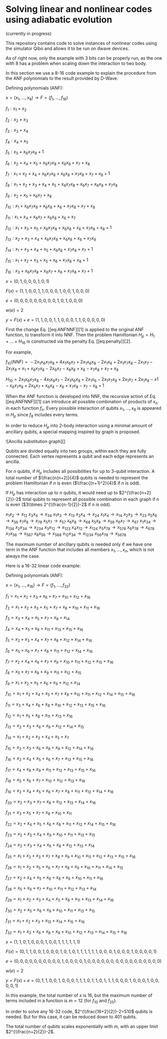 # Solving linear and nonlinear codes using adiabatic evolution

(currently in progress)

This repository contains code to solve instances of nonlinear codes using the simulator Qibo and allows it to be run on dwave devices.

As of right now, only the example with 3 bits can be properly run, as the one with 8 has a problem when scaling down the interaction to two body.

In this section we use a 8-16 code example to explain the procedure from
the ANF polynomials to the result provided by D-Wave.

Defining polynomials (ANF):

*x* = (*x*<sub>1</sub>, ..., *x*<sub>8</sub>) → *F* = (*f*<sub>1</sub>, ..., *f*<sub>16</sub>)

*f*<sub>1</sub> : *x*<sub>1</sub> + *x*<sub>2</sub>

*f*<sub>2</sub> : *x*<sub>2</sub> + *x*<sub>3</sub>

*f*<sub>3</sub> : *x*<sub>3</sub> + *x*<sub>4</sub>

*f*<sub>4</sub> : *x*<sub>4</sub> + *x*<sub>5</sub>

*f*<sub>5</sub> : *x*<sub>5</sub> + *x*<sub>6</sub>*x*<sub>7</sub>*x*<sub>8</sub> + 1

*f*<sub>6</sub> : *x*<sub>2</sub> + *x*<sub>4</sub> + *x*<sub>5</sub> + *x*<sub>6</sub>*x*<sub>7</sub>*x*<sub>8</sub> + *x*<sub>6</sub>*x*<sub>8</sub> + *x*<sub>7</sub> + *x*<sub>8</sub>

*f*<sub>7</sub> : *x*<sub>1</sub> + *x*<sub>2</sub> + *x*<sub>4</sub> + *x*<sub>6</sub>*x*<sub>7</sub>*x*<sub>8</sub> + *x*<sub>6</sub>*x*<sub>8</sub> + *x*<sub>7</sub>*x*<sub>8</sub> + *x*<sub>7</sub> + *x*<sub>8</sub> + 1

*f*<sub>8</sub> : *x*<sub>1</sub> + *x*<sub>2</sub> + *x*<sub>3</sub> + *x*<sub>4</sub> + *x*<sub>5</sub> + *x*<sub>6</sub>*x*<sub>7</sub>*x*<sub>8</sub> + *x*<sub>6</sub>*x*<sub>7</sub> + *x*<sub>6</sub>*x*<sub>8</sub> + *x*<sub>7</sub>*x*<sub>8</sub>

*f*<sub>9</sub> : *x*<sub>2</sub> + *x*<sub>5</sub> + *x*<sub>6</sub>*x*<sub>7</sub> + *x*<sub>8</sub>

*f*<sub>10</sub> : *x*<sub>1</sub> + *x*<sub>6</sub>*x*<sub>7</sub>*x*<sub>8</sub> + *x*<sub>6</sub>*x*<sub>8</sub> + *x*<sub>6</sub> + *x*<sub>7</sub>*x*<sub>8</sub> + *x*<sub>7</sub> + *x*<sub>8</sub>

*f*<sub>11</sub> : *x*<sub>1</sub> + *x*<sub>4</sub> + *x*<sub>6</sub>*x*<sub>7</sub> + *x*<sub>6</sub>*x*<sub>8</sub> + *x*<sub>6</sub> + *x*<sub>7</sub>

*f*<sub>12</sub> : *x*<sub>1</sub> + *x*<sub>3</sub> + *x*<sub>5</sub> + *x*<sub>6</sub>*x*<sub>7</sub>*x*<sub>8</sub> + *x*<sub>6</sub>*x*<sub>8</sub> + *x*<sub>6</sub> + *x*<sub>7</sub>*x*<sub>8</sub> + *x*<sub>8</sub> + 1

*f*<sub>13</sub> : *x*<sub>2</sub> + *x*<sub>3</sub> + *x*<sub>4</sub> + *x*<sub>6</sub>*x*<sub>7</sub>*x*<sub>8</sub> + *x*<sub>6</sub>*x*<sub>8</sub> + *x*<sub>6</sub> + *x*<sub>7</sub>*x*<sub>8</sub>

*f*<sub>14</sub> : *x*<sub>1</sub> + *x*<sub>3</sub> + *x*<sub>4</sub> + *x*<sub>5</sub> + *x*<sub>6</sub>*x*<sub>8</sub> + *x*<sub>7</sub>*x*<sub>8</sub> + *x*<sub>7</sub> + 1

*f*<sub>15</sub> : *x*<sub>1</sub> + *x*<sub>2</sub> + *x*<sub>3</sub> + *x*<sub>5</sub> + *x*<sub>6</sub> + *x*<sub>7</sub>*x*<sub>8</sub> + *x*<sub>8</sub> + 1

*f*<sub>16</sub> : *x*<sub>3</sub> + *x*<sub>6</sub>*x*<sub>7</sub>*x*<sub>8</sub> + *x*<sub>6</sub>*x*<sub>7</sub> + *x*<sub>6</sub> + *x*<sub>7</sub>*x*<sub>8</sub> + *x*<sub>7</sub> + 1

*x* = (0, 1, 0, 0, 0, 1, 0, 1)

*F*(*x*) = (1, 1, 0, 0, 1, 1, 0, 0, 0, 1, 0, 0, 1, 0, 0, 0)

*e* = (0, 0, 0, 0, 0, 0, 0, 0, 0, 1, 0, 1, 0, 0, 0)

*w*(*e*) = 2

*y* = *F*(*x*) + *e* = (1, 1, 0, 0, 1, 1, 0, 0, 0, 1, 1, 0, 0, 0, 0, 0)

First the change Eq. [\[eq:ANFNNF\]][1] is applied to the original ANF
function, to transform it into NNF. Then the problem Hamiltonian
*H*<sub>*p*</sub> = *H*<sub>1</sub> + ... + *H*<sub>16</sub> is
constructed via the penalty Eq. [\[eq:penalty\]][2].

For example,

<div class="center">

*f*<sub>10</sub>(*NNF*) =  − 2*x*<sub>1</sub>*x*<sub>6</sub>*x*<sub>7</sub>*x*<sub>8</sub> + 4*x*<sub>1</sub>*x*<sub>6</sub>*x*<sub>7</sub> + 2*x*<sub>1</sub>*x*<sub>6</sub>*x*<sub>8</sub> − 2*x*<sub>1</sub>*x*<sub>6</sub> + 2*x*<sub>1</sub>*x*<sub>7</sub>*x*<sub>8</sub> − 2*x*<sub>1</sub>*x*<sub>7</sub> − 2*x*<sub>1</sub>*x*<sub>8</sub> + *x*<sub>1</sub> + *x*<sub>6</sub>*x*<sub>7</sub>*x*<sub>8</sub> − 2*x*<sub>6</sub>*x*<sub>7</sub> − *x*<sub>6</sub>*x*<sub>8</sub> + *x*<sub>6</sub> − *x*<sub>7</sub>*x*<sub>8</sub> + *x*<sub>7</sub> + *x*<sub>8</sub>

</div>

<div class="center">

*H*<sub>10</sub> = 2*x*<sub>1</sub>*x*<sub>6</sub>*x*<sub>7</sub>*x*<sub>8</sub> − 4*x*<sub>1</sub>*x*<sub>6</sub>*x*<sub>7</sub> − 2*x*<sub>1</sub>*x*<sub>6</sub>*x*<sub>8</sub> + 2*x*<sub>1</sub>*x*<sub>6</sub> − 2*x*<sub>1</sub>*x*<sub>7</sub>*x*<sub>8</sub> + 2*x*<sub>1</sub>*x*<sub>7</sub> + 2*x*<sub>1</sub>*x*<sub>8</sub> − *x*1 − *x*<sub>6</sub>*x*<sub>7</sub>*x*<sub>8</sub> + 2*x*<sub>6</sub>*x*<sub>7</sub> + *x*<sub>6</sub>*x*<sub>8</sub> − *x*<sub>6</sub> + *x*<sub>7</sub>*x*<sub>8</sub> − *x*<sub>7</sub> − *x*<sub>8</sub> + 1

When the ANF function is developed into NNF, the recursive action of Eq.
[\[eq:ANFNNF\]][1] can introduce all possible combination of products of
*x*<sub>*n*</sub> in each function *f*<sub>*n*</sub>. Every possible
interaction of qubits *x*<sub>1</sub>, ..., *x*<sub>8</sub> is appeared
in *H*<sub>*p*</sub> since *f*<sub>8</sub> includes every terms.

In order to reduce *H*<sub>*p*</sub> into 2-body interaction using a
minimal amount of ancillary qubits, a special mapping inspired by graph
is proposed.

![Ancilla substitution graph][]

Qubits are divided equally into two groups, within each they are fully
connected. Each vertex represents a qubit and each edge represents an
ancilla.

For *n* qubits, if *H*<sub>*p*</sub> includes all possibilities for up
to 3-qubit interaction. A total number of $\\frac{n(n+2)}{4}$ qubits is
needed to represent the problem Hamiltonian if *n* is even
($\\frac{(n+1)^2}{4}$ if *n* is odd).

If *H*<sub>*p*</sub> has interaction up to *n* qubits, it would need up
to $2^{\\frac{n+2}{2}}-2$ total qubits to represent all possible
combination in each graph if *n* is even
($3\\times 2^{\\frac{n-1}{2}}-2$ if *n* is odd).

*x*<sub>1</sub>*x*<sub>2</sub> → *x*<sub>12</sub>
*x*<sub>3</sub>*x*<sub>4</sub> → *x*<sub>34</sub>
*x*<sub>1</sub>*x*<sub>3</sub> → *x*<sub>13</sub>
*x*<sub>2</sub>*x*<sub>4</sub> → *x*<sub>24</sub>
*x*<sub>1</sub>*x*<sub>4</sub> → *x*<sub>14</sub>
*x*<sub>2</sub>*x*<sub>3</sub> → *x*<sub>23</sub>
*x*<sub>5</sub>*x*<sub>6</sub> → *x*<sub>56</sub>
*x*<sub>7</sub>*x*<sub>8</sub> → *x*<sub>78</sub>
*x*<sub>5</sub>*x*<sub>7</sub> → *x*<sub>57</sub>
*x*<sub>6</sub>*x*<sub>8</sub> → *x*<sub>68</sub>
*x*<sub>5</sub>*x*<sub>8</sub> → *x*<sub>58</sub>
*x*<sub>6</sub>*x*<sub>7</sub> → *x*<sub>67</sub>
*x*<sub>1</sub>*x*<sub>34</sub> → *x*<sub>134</sub>
*x*<sub>2</sub>*x*<sub>34</sub> → *x*<sub>234</sub>
*x*<sub>3</sub>*x*<sub>12</sub> → *x*<sub>123</sub>
*x*<sub>4</sub>*x*<sub>12</sub> → *x*<sub>124</sub>
*x*<sub>5</sub>*x*<sub>78</sub> → *x*<sub>578</sub>
*x*<sub>6</sub>*x*<sub>78</sub> → *x*<sub>678</sub>
*x*<sub>7</sub>*x*<sub>56</sub> → *x*<sub>567</sub>
*x*<sub>8</sub>*x*<sub>56</sub> → *x*<sub>568</sub>
*x*<sub>12</sub>*x*<sub>34</sub> → *x*<sub>1234</sub>
*x*<sub>56</sub>*x*<sub>78</sub> → *x*<sub>5678</sub>

The maximum number of ancillary qubits is needed only if we have one
term in the ANF function that includes all members
*x*<sub>1</sub>, ..., *x*<sub>*n*</sub>, which is not always the case.

Here is a 16-32 linear code example:

Defining polynomials (ANF):

*x* = (*x*<sub>1</sub>, ..., *x*<sub>16</sub>) → *F* = (*f*<sub>1</sub>, ..., *f*<sub>32</sub>)

*f*<sub>1</sub> = *x*<sub>1</sub> + *x*<sub>2</sub> + *x*<sub>3</sub> + *x*<sub>6</sub> + *x*<sub>7</sub> + *x*<sub>10</sub> + *x*<sub>12</sub> + *x*<sub>16</sub>

*f*<sub>2</sub> = *x*<sub>1</sub> + *x*<sub>2</sub> + *x*<sub>3</sub> + *x*<sub>5</sub> + *x*<sub>7</sub> + *x*<sub>8</sub> + *x*<sub>10</sub> + *x*<sub>11</sub> + *x*<sub>16</sub>

*f*<sub>3</sub> = *x*<sub>3</sub> + *x*<sub>4</sub> + *x*<sub>5</sub> + *x*<sub>7</sub> + *x*<sub>8</sub> + *x*<sub>14</sub>

*f*<sub>4</sub> = *x*<sub>4</sub> + *x*<sub>5</sub> + *x*<sub>8</sub> + *x*<sub>11</sub> + *x*<sub>13</sub> + *x*<sub>15</sub> + *x*<sub>16</sub>

*f*<sub>5</sub> = *x*<sub>2</sub> + *x*<sub>3</sub> + *x*<sub>4</sub> + *x*<sub>7</sub> + *x*<sub>8</sub> + *x*<sub>12</sub> + *x*<sub>14</sub> + *x*<sub>16</sub>

*f*<sub>6</sub> = *x*<sub>5</sub> + *x*<sub>6</sub> + *x*<sub>7</sub> + *x*<sub>8</sub> + *x*<sub>11</sub> + *x*<sub>12</sub> + *x*<sub>14</sub> + *x*<sub>16</sub>

*f*<sub>7</sub> = *x*<sub>2</sub> + *x*<sub>4</sub> + *x*<sub>6</sub> + *x*<sub>7</sub> + *x*<sub>9</sub> + *x*<sub>10</sub> + *x*<sub>11</sub> + *x*<sub>12</sub> + *x*<sub>15</sub> + *x*<sub>16</sub>

*f*<sub>8</sub> = *x*<sub>5</sub> + *x*<sub>7</sub> + *x*<sub>8</sub> + *x*<sub>9</sub> + *x*<sub>11</sub> + *x*<sub>12</sub> + *x*<sub>15</sub>

*f*<sub>9</sub> = *x*<sub>1</sub> + *x*<sub>2</sub> + *x*<sub>5</sub> + *x*<sub>6</sub> + *x*<sub>9</sub> + *x*<sub>12</sub> + *x*<sub>14</sub>

*f*<sub>10</sub> = *x*<sub>1</sub> + *x*<sub>2</sub> + *x*<sub>4</sub> + *x*<sub>5</sub> + *x*<sub>7</sub> + *x*<sub>8</sub> + *x*<sub>10</sub> + *x*<sub>11</sub> + *x*<sub>12</sub> + *x*<sub>14</sub> + *x*<sub>15</sub> + *x*<sub>16</sub>

*f*<sub>11</sub> = *x*<sub>3</sub> + *x*<sub>4</sub> + *x*<sub>6</sub> + *x*<sub>8</sub> + *x*<sub>10</sub> + *x*<sub>12</sub> + *x*<sub>13</sub> + *x*<sub>15</sub> + *x*<sub>16</sub>

*f*<sub>12</sub> = *x*<sub>1</sub> + *x*<sub>5</sub> + *x*<sub>8</sub> + *x*<sub>11</sub> + *x*<sub>13</sub> + *x*<sub>16</sub>

*f*<sub>13</sub> = *x*<sub>2</sub> + *x*<sub>3</sub> + *x*<sub>6</sub> + *x*<sub>9</sub> + *x*<sub>12</sub> + *x*<sub>14</sub> + *x*<sub>15</sub>

*f*<sub>14</sub> = *x*<sub>1</sub> + *x*<sub>2</sub> + *x*<sub>3</sub> + *x*<sub>4</sub> + *x*<sub>5</sub> + *x*<sub>7</sub>

*f*<sub>15</sub> = *x*<sub>2</sub> + *x*<sub>3</sub> + *x*<sub>6</sub> + *x*<sub>8</sub> + *x*<sub>9</sub> + *x*<sub>12</sub> + *x*<sub>14</sub> + *x*<sub>16</sub>

*f*<sub>16</sub> = *x*<sub>2</sub> + *x*<sub>4</sub> + *x*<sub>5</sub> + *x*<sub>6</sub> + *x*<sub>7</sub> + *x*<sub>13</sub> + *x*<sub>15</sub> + *x*<sub>16</sub>

*f*<sub>17</sub> = *x*<sub>4</sub> + *x*<sub>8</sub> + *x*<sub>9</sub> + *x*<sub>11</sub> + *x*<sub>12</sub> + *x*<sub>13</sub> + *x*<sub>15</sub> + *x*<sub>16</sub>

*f*<sub>18</sub> = *x*<sub>5</sub> + *x*<sub>6</sub> + *x*<sub>7</sub> + *x*<sub>10</sub> + *x*<sub>12</sub> + *x*<sub>13</sub> + *x*<sub>16</sub>

*f*<sub>19</sub> = *x*<sub>2</sub> + *x*<sub>4</sub> + *x*<sub>5</sub> + *x*<sub>6</sub> + *x*<sub>7</sub> + *x*<sub>8</sub> + *x*<sub>11</sub> + *x*<sub>12</sub> + *x*<sub>14</sub> + *x*<sub>16</sub>

*f*<sub>20</sub> = *x*<sub>2</sub> + *x*<sub>3</sub> + *x*<sub>7</sub> + *x*<sub>8</sub> + *x*<sub>12</sub> + *x*<sub>13</sub> + *x*<sub>14</sub> + *x*<sub>16</sub>

*f*<sub>21</sub> = *x*<sub>3</sub> + *x*<sub>5</sub> + *x*<sub>7</sub> + *x*<sub>8</sub> + *x*<sub>10</sub> + *x*<sub>11</sub>

*f*<sub>22</sub> = *x*<sub>2</sub> + *x*<sub>4</sub> + *x*<sub>5</sub> + *x*<sub>6</sub> + *x*<sub>8</sub> + *x*<sub>11</sub> + *x*<sub>12</sub> + *x*<sub>14</sub> + *x*<sub>15</sub> + *x*<sub>16</sub>

*f*<sub>23</sub> = *x*<sub>2</sub> + *x*<sub>3</sub> + *x*<sub>4</sub> + *x*<sub>9</sub> + *x*<sub>10</sub> + *x*<sub>11</sub> + *x*<sub>13</sub> + *x*<sub>15</sub>

*f*<sub>24</sub> = *x*<sub>2</sub> + *x*<sub>3</sub> + *x*<sub>4</sub> + *x*<sub>6</sub> + *x*<sub>8</sub> + *x*<sub>12</sub> + *x*<sub>13</sub> + *x*<sub>14</sub>

*f*<sub>25</sub> = *x*<sub>1</sub> + *x*<sub>2</sub> + *x*<sub>3</sub> + *x*<sub>7</sub> + *x*<sub>8</sub> + *x*<sub>9</sub> + *x*<sub>10</sub> + *x*<sub>11</sub> + *x*<sub>12</sub> + *x*<sub>13</sub> + *x*<sub>15</sub> + *x*<sub>16</sub>

*f*<sub>26</sub> = *x*<sub>1</sub> + *x*<sub>2</sub> + *x*<sub>5</sub> + *x*<sub>6</sub> + *x*<sub>7</sub> + *x*<sub>8</sub> + *x*<sub>9</sub> + *x*<sub>10</sub> + *x*<sub>11</sub> + *x*<sub>14</sub> + *x*<sub>15</sub>

*f*<sub>27</sub> = *x*<sub>2</sub> + *x*<sub>4</sub> + *x*<sub>5</sub> + *x*<sub>6</sub> + *x*<sub>8</sub> + *x*<sub>9</sub> + *x*<sub>10</sub> + *x*<sub>11</sub> + *x*<sub>16</sub>

*f*<sub>28</sub> = *x*<sub>5</sub> + *x*<sub>6</sub> + *x*<sub>7</sub> + *x*<sub>10</sub> + *x*<sub>11</sub> + *x*<sub>12</sub> + *x*<sub>13</sub> + *x*<sub>14</sub>

*f*<sub>29</sub> = *x*<sub>1</sub> + *x*<sub>2</sub> + *x*<sub>3</sub> + *x*<sub>4</sub> + *x*<sub>5</sub> + *x*<sub>8</sub> + *x*<sub>11</sub> + *x*<sub>13</sub> + *x*<sub>14</sub> + *x*<sub>16</sub>

*f*<sub>30</sub> = *x*<sub>2</sub> + *x*<sub>5</sub> + *x*<sub>6</sub> + *x*<sub>9</sub> + *x*<sub>10</sub> + *x*<sub>11</sub> + *x*<sub>13</sub> + *x*<sub>15</sub>

*f*<sub>31</sub> = *x*<sub>1</sub> + *x*<sub>2</sub> + *x*<sub>3</sub> + *x*<sub>13</sub> + *x*<sub>14</sub> + *x*<sub>15</sub> + *x*<sub>16</sub>

*f*<sub>32</sub> = *x*<sub>1</sub> + *x*<sub>3</sub> + *x*<sub>6</sub> + *x*<sub>8</sub> + *x*<sub>9</sub> + *x*<sub>10</sub> + *x*<sub>12</sub> + *x*<sub>13</sub> + *x*<sub>14</sub> + *x*<sub>15</sub> + *x*<sub>16</sub>

*x* = (1, 1, 0, 1, 0, 0, 0, 1, 0, 0, 1, 1, 1, 1, 1, 1)

*F*(*x*) = (0, 1, 1, 0, 0, 1, 0, 0, 0, 1, 0, 1, 0, 1, 1, 1, 1, 1, 1, 0, 0,
0, 1, 0, 0, 0, 1, 0, 0, 0, 0, 1)

*e* = (0, 0, 0, 0, 0, 0, 0, 0, 0, 0, 1, 0, 0, 0, 0, 1, 0, 0, 0, 0, 0, 0,
0, 0, 0, 0, 0, 0, 0, 0, 0, 0)

*w*(*e*) = 2

*y* = *F*(*x*) + *e* = (0, 1, 1, 0, 0, 1, 0, 0, 0, 1, 1, 1, 0, 1, 1, 0, 1,
1, 1, 0, 0, 0, 1, 0, 0, 0, 1, 0, 0, 0, 0, 1)

In this example, the total number of *x* is 16, but the maximum number
of terms included in a function is *m* = 12 (for *f*<sub>10</sub> and
*f*<sub>25</sub>).

In order to solve any 16-32 code, $2^{\\frac{16+2}{2}}-2=510$ qubits is
needed. But for this case, it can be reduced down to 401 qubits.

The total number of qubits scales exponentially with *m*, with an upper
limit $2^{\\frac{n+2}{2}}-2$.
